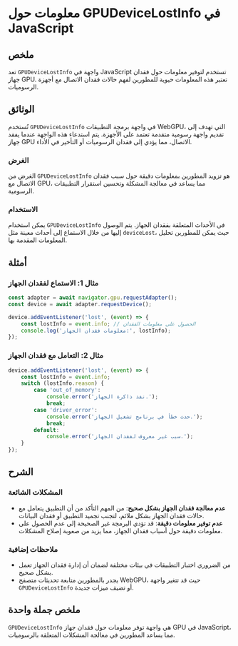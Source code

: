 <!--
Meta Description: # معلومات حول GPUDeviceLostInfo في JavaScript ## ملخص تعد `GPUDeviceLostInfo` واجهة في JavaScript تستخدم لتوفير معلومات حول فقدان جهاز GPU. تعتبر هذه ...
Meta Keywords: فقدان, الجهاز, معلومات, gpudevicelostinfo, حول
-->

# معلومات حول GPUDeviceLostInfo في JavaScript

## ملخص
تعد `GPUDeviceLostInfo` واجهة في JavaScript تستخدم لتوفير معلومات حول فقدان جهاز GPU. تعتبر هذه المعلومات حيوية للمطورين لفهم حالات فقدان الاتصال مع أجهزة الرسوميات.

## الوثائق
تُستخدم `GPUDeviceLostInfo` في واجهة برمجة التطبيقات WebGPU، التي تهدف إلى تقديم واجهة رسومية متقدمة تعتمد على الأجهزة. يتم استدعاء هذه الواجهة عندما يفقد جهاز GPU الاتصال، مما يؤدي إلى فقدان الرسوميات أو التأخير في الأداء.

### الغرض
الغرض من `GPUDeviceLostInfo` هو تزويد المطورين بمعلومات دقيقة حول سبب فقدان الاتصال مع GPU، مما يساعد في معالجة المشكلة وتحسين استقرار التطبيقات الرسومية.

### الاستخدام
يمكن استخدام `GPUDeviceLostInfo` في الأحداث المتعلقة بفقدان الجهاز. يتم الوصول إليها من خلال الاستماع إلى أحداث معينة مثل `deviceLost`، حيث يمكن للمطورين تحليل المعلومات المقدمة بها.

## أمثلة
### مثال 1: الاستماع لفقدان الجهاز
```javascript
const adapter = await navigator.gpu.requestAdapter();
const device = await adapter.requestDevice();

device.addEventListener('lost', (event) => {
    const lostInfo = event.info; // الحصول على معلومات الفقدان
    console.log('معلومات فقدان الجهاز:', lostInfo);
});
```

### مثال 2: التعامل مع فقدان الجهاز
```javascript
device.addEventListener('lost', (event) => {
    const lostInfo = event.info;
    switch (lostInfo.reason) {
        case 'out_of_memory':
            console.error('نفذ ذاكرة الجهاز.');
            break;
        case 'driver_error':
            console.error('حدث خطأ في برنامج تشغيل الجهاز.');
            break;
        default:
            console.error('سبب غير معروف لفقدان الجهاز.');
    }
});
```

## الشرح
### المشكلات الشائعة
- **عدم معالجة فقدان الجهاز بشكل صحيح**: من المهم التأكد من أن التطبيق يتعامل مع حالات فقدان الجهاز بشكل ملائم، لتجنب تجميد التطبيق أو فقدان البيانات.
- **عدم توفير معلومات دقيقة**: قد تؤدي البرمجة غير الصحيحة إلى عدم الحصول على معلومات دقيقة حول أسباب فقدان الجهاز، مما يزيد من صعوبة إصلاح المشكلات.

### ملاحظات إضافية
- من الضروري اختبار التطبيقات في بيئات مختلفة لضمان أن إدارة فقدان الجهاز تعمل بشكل صحيح.
- يجدر بالمطورين متابعة تحديثات متصفح WebGPU، حيث قد تتغير واجهة `GPUDeviceLostInfo` أو تضيف ميزات جديدة.

## ملخص جملة واحدة
`GPUDeviceLostInfo` هي واجهة توفر معلومات حول فقدان جهاز GPU في JavaScript، مما يساعد المطورين في معالجة المشكلات المتعلقة بالرسوميات.